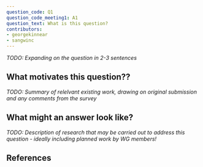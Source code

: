 ```yaml
---
question_code: Q1
question_code_meeting1: A1
question_text: What is this question?
contributors:
- georgekinnear
- sangwinc
---
```

*TODO: Expanding on the question in 2-3 sentences*

## What motivates this question??

*TODO: Summary of relelvant existing work, drawing on original submission and any comments from the survey*

## What might an answer look like?

*TODO: Description of research that may be carried out to address this question - ideally including planned work by WG members!*

## References

